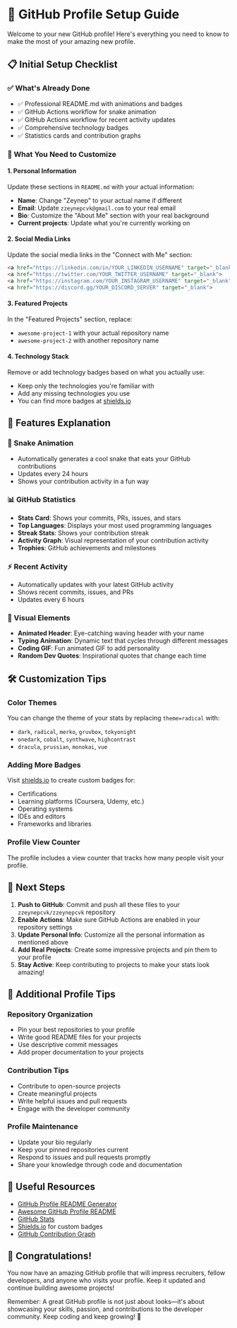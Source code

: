# 🚀 GitHub Profile Setup Guide

Welcome to your new GitHub profile! Here's everything you need to know to make the most of your amazing new profile.

## 📋 Initial Setup Checklist

### ✅ What's Already Done
- ✅ Professional README.md with animations and badges
- ✅ GitHub Actions workflow for snake animation
- ✅ GitHub Actions workflow for recent activity updates
- ✅ Comprehensive technology badges
- ✅ Statistics cards and contribution graphs

### 🔧 What You Need to Customize

#### 1. Personal Information
Update these sections in `README.md` with your actual information:
- **Name**: Change "Zeynep" to your actual name if different
- **Email**: Update `zzeynepcvk@gmail.com` to your real email
- **Bio**: Customize the "About Me" section with your real background
- **Current projects**: Update what you're currently working on

#### 2. Social Media Links
Update the social media links in the "Connect with Me" section:
```markdown
<a href="https://linkedin.com/in/YOUR_LINKEDIN_USERNAME" target="_blank">
<a href="https://twitter.com/YOUR_TWITTER_USERNAME" target="_blank">
<a href="https://instagram.com/YOUR_INSTAGRAM_USERNAME" target="_blank">
<a href="https://discord.gg/YOUR_DISCORD_SERVER" target="_blank">
```

#### 3. Featured Projects
In the "Featured Projects" section, replace:
- `awesome-project-1` with your actual repository name
- `awesome-project-2` with another repository name

#### 4. Technology Stack
Remove or add technology badges based on what you actually use:
- Keep only the technologies you're familiar with
- Add any missing technologies you use
- You can find more badges at [shields.io](https://shields.io/)

## 🎯 Features Explanation

### 🐍 Snake Animation
- Automatically generates a cool snake that eats your GitHub contributions
- Updates every 24 hours
- Shows your contribution activity in a fun way

### 📊 GitHub Statistics
- **Stats Card**: Shows your commits, PRs, issues, and stars
- **Top Languages**: Displays your most used programming languages
- **Streak Stats**: Shows your contribution streak
- **Activity Graph**: Visual representation of your contribution activity
- **Trophies**: GitHub achievements and milestones

### ⚡ Recent Activity
- Automatically updates with your latest GitHub activity
- Shows recent commits, issues, and PRs
- Updates every 6 hours

### 🎨 Visual Elements
- **Animated Header**: Eye-catching waving header with your name
- **Typing Animation**: Dynamic text that cycles through different messages
- **Coding GIF**: Fun animated GIF to add personality
- **Random Dev Quotes**: Inspirational quotes that change each time

## 🛠️ Customization Tips

### Color Themes
You can change the theme of your stats by replacing `theme=radical` with:
- `dark`, `radical`, `merko`, `gruvbox`, `tokyonight`
- `onedark`, `cobalt`, `synthwave`, `highcontrast`
- `dracula`, `prussian`, `monokai`, `vue`

### Adding More Badges
Visit [shields.io](https://shields.io/) to create custom badges for:
- Certifications
- Learning platforms (Coursera, Udemy, etc.)
- Operating systems
- IDEs and editors
- Frameworks and libraries

### Profile View Counter
The profile includes a view counter that tracks how many people visit your profile.

## 🚀 Next Steps

1. **Push to GitHub**: Commit and push all these files to your `zzeynepcvk/zzeynepcvk` repository
2. **Enable Actions**: Make sure GitHub Actions are enabled in your repository settings
3. **Update Personal Info**: Customize all the personal information as mentioned above
4. **Add Real Projects**: Create some impressive projects and pin them to your profile
5. **Stay Active**: Keep contributing to projects to make your stats look amazing!

## 📝 Additional Profile Tips

### Repository Organization
- Pin your best repositories to your profile
- Write good README files for your projects
- Use descriptive commit messages
- Add proper documentation to your projects

### Contribution Tips
- Contribute to open-source projects
- Create meaningful projects
- Write helpful issues and pull requests
- Engage with the developer community

### Profile Maintenance
- Update your bio regularly
- Keep your pinned repositories current
- Respond to issues and pull requests promptly
- Share your knowledge through code and documentation

## 🔗 Useful Resources

- [GitHub Profile README Generator](https://github.com/rahuldkjain/github-profile-readme-generator)
- [Awesome GitHub Profile README](https://github.com/abhisheknaiidu/awesome-github-profile-readme)
- [GitHub Stats](https://github.com/anuraghazra/github-readme-stats)
- [Shields.io](https://shields.io/) for custom badges
- [GitHub Contribution Graph](https://github.com/ashutosh00710/github-readme-activity-graph)

## 🎉 Congratulations!

You now have an amazing GitHub profile that will impress recruiters, fellow developers, and anyone who visits your profile. Keep it updated and continue building awesome projects!

Remember: A great GitHub profile is not just about looks—it's about showcasing your skills, passion, and contributions to the developer community. Keep coding and keep growing! 🚀
